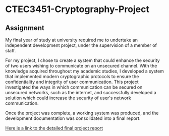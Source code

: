 # CTEC3451-Cryptography-Project

## Assignment
My final year of study at university required me to undertake an independent development project, under the supervision of a member of staff.

For my project, I chose to create a system that could enhance the security of two users wishing to communicate on an unsecured channel. With the knowledge acquired throughout my academic studies, I developed a system that implemented modern cryptographic protocols to ensure the confidentiality and integrity of user communication. This project investigated the ways in which communication can be secured on unsecured networks, such as the internet, and successfully developed a solution which could increase the security of user's network communication.

Once the project was complete, a working system was produced, and the development documentation was consolidated into a final report.

[Here is a link to the detailed final project report](https://drive.google.com/file/d/10wguyQ-v_P7GVz9IeVHEiZ-ooIfcmj25/view)